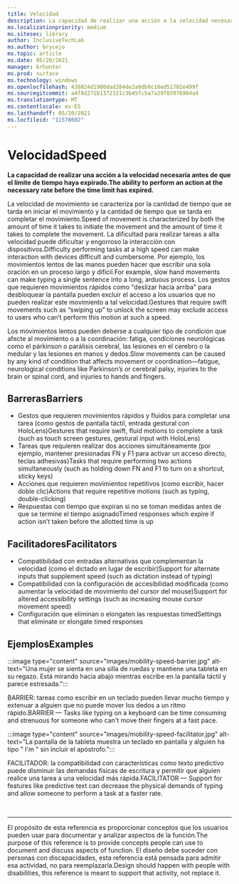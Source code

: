 ```yaml
---
title: Velocidad
description: La capacidad de realizar una acción a la velocidad necesaria antes de que el límite de tiempo haya expirado
ms.localizationpriority: medium
ms.sitesec: library
author: InclusiveTechLab
ms.author: brycejo
ms.topic: article
ms.date: 05/20/2021
manager: krhunter
ms.prod: surface
ms.technology: windows
ms.openlocfilehash: 438824d1900dad284de2a0db9c18ed51702e499f
ms.sourcegitcommit: a4f8d271b1372321c3b45fc5a7a29703976964a4
ms.translationtype: MT
ms.contentlocale: es-ES
ms.lasthandoff: 05/20/2021
ms.locfileid: "11578602"
---
```

# <a name="speed"></a><span data-ttu-id="03122-103">Velocidad</span><span class="sxs-lookup"><span data-stu-id="03122-103">Speed</span></span>

**<span data-ttu-id="03122-104">La capacidad de realizar una acción a la velocidad necesaria antes de que el límite de tiempo haya expirado.</span><span class="sxs-lookup"><span data-stu-id="03122-104">The ability to perform an action at the necessary rate before the time limit has expired.</span></span>**

<span data-ttu-id="03122-105">La velocidad de movimiento se caracteriza por la cantidad de tiempo que se tarda en iniciar el movimiento y la cantidad de tiempo que se tarda en completar el movimiento.</span><span class="sxs-lookup"><span data-stu-id="03122-105">Speed of movement is characterized by both the amount of time it takes to initiate the movement and the amount of time it takes to complete the movement.</span></span> <span data-ttu-id="03122-106">La dificultad para realizar tareas a alta velocidad puede dificultar y engorroso la interacción con dispositivos.</span><span class="sxs-lookup"><span data-stu-id="03122-106">Difficulty performing tasks at a high speed can make interaction with devices difficult and cumbersome.</span></span> <span data-ttu-id="03122-107">Por ejemplo, los movimientos lentos de las manos pueden hacer que escribir una sola oración en un proceso largo y difícil.</span><span class="sxs-lookup"><span data-stu-id="03122-107">For example, slow hand movements can make typing a single sentence into a long, arduous process.</span></span> <span data-ttu-id="03122-108">Los gestos que requieren movimientos rápidos como "deslizar hacia arriba" para desbloquear la pantalla pueden excluir el acceso a los usuarios que no pueden realizar este movimiento a tal velocidad.</span><span class="sxs-lookup"><span data-stu-id="03122-108">Gestures that require swift movements such as “swiping up” to unlock the screen may exclude access to users who can’t perform this motion at such a speed.</span></span>

<span data-ttu-id="03122-109">Los movimientos lentos pueden deberse a cualquier tipo de condición que afecte al movimiento o a la coordinación: fatiga, condiciones neurológicas como el párkinson o parálisis cerebral, las lesiones en el cerebro o la medular y las lesiones en manos y dedos.</span><span class="sxs-lookup"><span data-stu-id="03122-109">Slow movements can be caused by any kind of condition that affects movement or coordination—fatigue, neurological conditions like Parkinson’s or cerebral palsy, injuries to the brain or spinal cord, and injuries to hands and fingers.</span></span>


## <a name="barriers"></a><span data-ttu-id="03122-110">Barreras</span><span class="sxs-lookup"><span data-stu-id="03122-110">Barriers</span></span>
* <span data-ttu-id="03122-111">Gestos que requieren movimientos rápidos y fluidos para completar una tarea (como gestos de pantalla táctil, entrada gestural con HoloLens)</span><span class="sxs-lookup"><span data-stu-id="03122-111">Gestures that require swift, fluid motions to complete a task (such as touch screen gestures, gestural input with HoloLens)</span></span>
* <span data-ttu-id="03122-112">Tareas que requieren realizar dos acciones simultáneamente (por ejemplo, mantener presionadas FN y F1 para activar un acceso directo, teclas adhesivas)</span><span class="sxs-lookup"><span data-stu-id="03122-112">Tasks that require performing two actions simultaneously (such as holding down FN and F1 to turn on a shortcut, sticky keys)</span></span>
* <span data-ttu-id="03122-113">Acciones que requieren movimientos repetitivos (como escribir, hacer doble clic)</span><span class="sxs-lookup"><span data-stu-id="03122-113">Actions that require repetitive motions (such as typing, double-clicking)</span></span>
* <span data-ttu-id="03122-114">Respuestas con tiempo que expiran si no se toman medidas antes de que se termine el tiempo asignado</span><span class="sxs-lookup"><span data-stu-id="03122-114">Timed responses which expire if action isn’t taken before the allotted time is up</span></span>

## <a name="facilitators"></a><span data-ttu-id="03122-115">Facilitadores</span><span class="sxs-lookup"><span data-stu-id="03122-115">Facilitators</span></span>

* <span data-ttu-id="03122-116">Compatibilidad con entradas alternativas que complementan la velocidad (como el dictado en lugar de escribir)</span><span class="sxs-lookup"><span data-stu-id="03122-116">Support for alternate inputs that supplement speed (such as dictation instead of typing)</span></span>
* <span data-ttu-id="03122-117">Compatibilidad con la configuración de accesibilidad modificada (como aumentar la velocidad de movimiento del cursor del mouse)</span><span class="sxs-lookup"><span data-stu-id="03122-117">Support for altered accessibility settings (such as increasing mouse cursor movement speed)</span></span>
* <span data-ttu-id="03122-118">Configuración que eliminan o elongaten las respuestas timed</span><span class="sxs-lookup"><span data-stu-id="03122-118">Settings that eliminate or elongate timed responses</span></span>


## <a name="examples"></a><span data-ttu-id="03122-119">Ejemplos</span><span class="sxs-lookup"><span data-stu-id="03122-119">Examples</span></span>

:::image type="content" source="images/mobility-speed-barrier.jpg" alt-text="Una mujer se sienta en una silla de ruedas y mantiene una tableta en su regazo. Está mirando hacia abajo mientras escribe en la pantalla táctil y parece estresada.":::

<span data-ttu-id="03122-122">BARRIER: tareas como escribir en un teclado pueden llevar mucho tiempo y extenuar a alguien que no puede mover los dedos a un ritmo rápido.</span><span class="sxs-lookup"><span data-stu-id="03122-122">BARRIER — Tasks like typing on a keyboard can be time consuming and strenuous for someone who can't move their fingers at a fast pace.</span></span>

:::image type="content" source="images/mobility-speed-facilitator.jpg" alt-text="La pantalla de la tableta muestra un teclado en pantalla y alguien ha tipo &quot; I'm &quot; sin incluir el apóstrofo.":::

<span data-ttu-id="03122-124">FACILITADOR: la compatibilidad con características como texto predictivo puede disminuir las demandas físicas de escritura y permitir que alguien realice una tarea a una velocidad más rápida.</span><span class="sxs-lookup"><span data-stu-id="03122-124">FACILITATOR — Support for features like predictive text can decrease the physical demands of typing and allow someone to perform a task at a faster rate.</span></span>

&nbsp;

[comment]: # (Instrucción Footer)
___
<span data-ttu-id="03122-126">El propósito de esta referencia es proporcionar conceptos que los usuarios pueden usar para documentar y analizar aspectos de la función.</span><span class="sxs-lookup"><span data-stu-id="03122-126">The purpose of this reference is to provide concepts people can use to document and discuss aspects of function.</span></span> <span data-ttu-id="03122-127">El diseño debe suceder con personas con discapacidades, esta referencia está pensada para admitir esa actividad, no para reemplazarla.</span><span class="sxs-lookup"><span data-stu-id="03122-127">Design should happen with people with disabilities, this reference is meant to support that activity, not replace it.</span></span> 